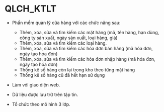 # QLCH_KTLT
- Phần mềm quản lý cửa hàng với các chức năng sau:
   + Thêm, xóa, sửa và tìm kiếm các mặt hàng (mã, tên hàng, hạn dùng, công ty sản xuất, ngày sản xuất, loại hàng, giá) 
   + Thêm, xóa, sửa và tìm kiếm các loại hàng.
   + Thêm, xóa, sửa và tìm kiếm các hóa đơn bán hàng (mã hóa đơn, ngày tạo hóa đơn)
   + Thêm, xóa, sửa và tìm kiếm các hóa đơn nhập hàng (mã hóa đơn, ngày tạo hóa đơn)
   + Thống kê số hàng còn lại trong kho theo từng mặt hàng
   + Thống kê số hàng cũ đã hết hạn sử dụng

- Làm với giao diện web.
- Dữ liệu được lưu trữ trên tập tin.
- Tổ chức theo mô hình 3 lớp.

